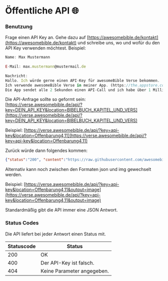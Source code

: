 # Öffentliche API 🌐

### Benutzung

Frage einen API Key an. Gehe dazu auf [https://awesomebible.de/kontakt](https://awesomebible.de/kontakt) und schreibe uns, wo und wofür du den API Key verwenden möchtest. Beispiel:

```jsx
Name: Max Mustermann
 
E-Mail: max.mustermann@mustermail.de
 
Nachricht: 
Hallo. Ich würde gerne einen API-Key für awesomeBible Verse bekommen.
Ich verwende awesomeBible Verse in meiner App. (https://the.appstore.com/app/maxes-coole-app).
Die App sendet alle 2 Sekunden einen API-Call und ich habe über 1 Million Nutzer.
```

Die API-Anfrage sollte so geformt sein: [https://verse.awesomebible.de/api/?key=DEIN_API_KEY&location=BIBELBUCH_KAPITEL_UND_VERS](https://verse.awesomebible.de/api/?key=DEIN_API_KEY&location=BIBELBUCH_KAPITEL_UND_VERS)

Beispiel: [https://verse.awesomebible.de/api/?key=api-key&location=Offenbarung4,11](https://verse.awesomebible.de/api/?key=api-key&location=Offenbarung4,11)

Zurück würde dann folgendes kommen:

```json
{"status":"200", "content":"https://raw.githubusercontent.com/awesomebible/verse/73636ef8254f94bd632eee22509686744e574dee/img/1.jpg"}
```

Alternativ kann noch zwischen den Formaten json und img gewechselt werden.

Beispiel: [https://verse.awesomebible.de/api/?key=api-key&location=Offenbarung4,11&output=image](https://verse.awesomebible.de/api/?key=api-key&location=Offenbarung4,11&output=image)

Standardmäßig gibt die API immer eine JSON Antwort.

### Status Codes

Die API liefert bei jeder Antwort einen Status mit.

| Statuscode | Status                  |
|------------|-------------------------|
| 200        | OK                      |
| 400        | Der API-Key ist falsch. |
| 404        | Keine Parameter angegeben. |